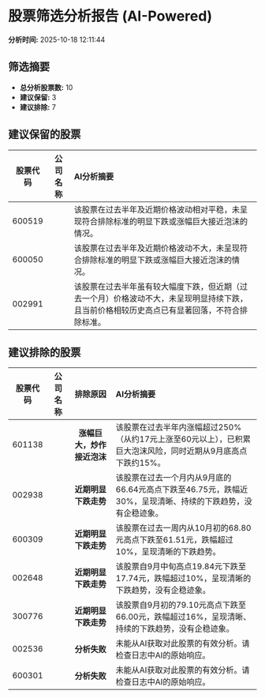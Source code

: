# 股票筛选分析报告 (AI-Powered)

**分析时间:** 2025-10-18 12:11:44

## 筛选摘要

- **总分析股票数:** 10
- **建议保留:** 3
- **建议排除:** 7

## 建议保留的股票

| 股票代码 | 公司名称 | AI分析摘要 |
|:---:|:---:|:---|
| 600519 |  | 该股票在过去半年及近期价格波动相对平稳，未呈现符合排除标准的明显下跌或涨幅巨大接近泡沫的情况。 |
| 600050 |  | 该股票在过去半年及近期价格波动不大，未呈现符合排除标准的明显下跌或涨幅巨大接近泡沫的情况。 |
| 002991 |  | 该股票在过去半年虽有较大幅度下跌，但近期（过去一个月）价格波动不大，未呈现明显持续下跌，且当前价格相较历史高点已有显著回落，不符合排除标准。 |

## 建议排除的股票

| 股票代码 | 公司名称 | 排除原因 | AI分析摘要 |
|:---:|:---:|:---:|:---|
| 601138 |  | **涨幅巨大，炒作接近泡沫** | 该股票在过去半年内涨幅超过250%（从约17元上涨至60元以上），已积累巨大泡沫风险，同时近期从9月底高点下跌约15%。 |
| 002938 |  | **近期明显下跌走势** | 该股票在过去一个月内从9月底的66.64元高点下跌至46.75元，跌幅近30%，呈现清晰、持续的下跌趋势，没有企稳迹象。 |
| 600309 |  | **近期明显下跌走势** | 该股票在过去一周内从10月初的68.80元高点下跌至61.51元，跌幅超过10%，呈现清晰的下跌趋势。 |
| 002648 |  | **近期明显下跌走势** | 该股票自9月中旬高点19.84元下跌至17.74元，跌幅超过10%，呈现清晰的下跌趋势，没有企稳迹象。 |
| 300776 |  | **近期明显下跌走势** | 该股票自9月初的79.10元高点下跌至66.00元，跌幅超过16%，呈现清晰、持续的下跌趋势，没有企稳迹象。 |
| 002536 |  | **分析失败** | 未能从AI获取对此股票的有效分析。请检查日志中AI的原始响应。 |
| 600301 |  | **分析失败** | 未能从AI获取对此股票的有效分析。请检查日志中AI的原始响应。 |
